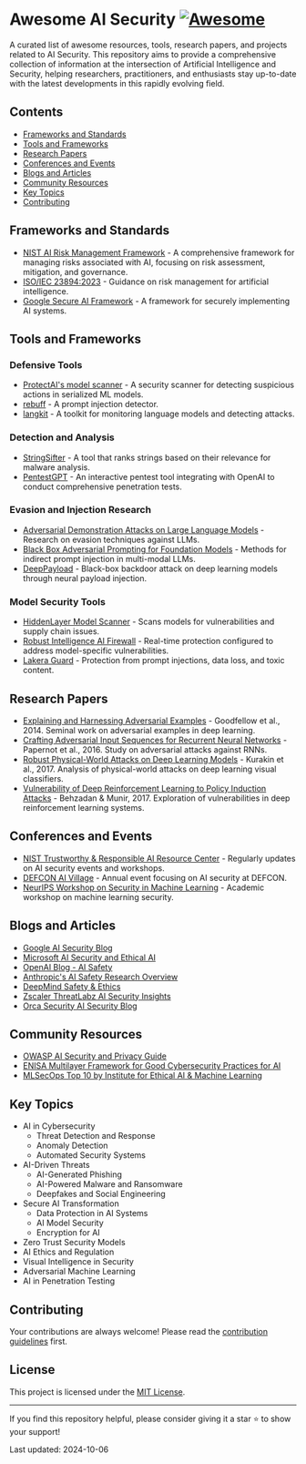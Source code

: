 # Awesome AI Security [![Awesome](https://awesome.re/badge.svg)](https://awesome.re)

A curated list of awesome resources, tools, research papers, and projects related to AI Security. This repository aims to provide a comprehensive collection of information at the intersection of Artificial Intelligence and Security, helping researchers, practitioners, and enthusiasts stay up-to-date with the latest developments in this rapidly evolving field.

## Contents
- [Frameworks and Standards](#frameworks-and-standards)
- [Tools and Frameworks](#tools-and-frameworks)
- [Research Papers](#research-papers)
- [Conferences and Events](#conferences-and-events)
- [Blogs and Articles](#blogs-and-articles)
- [Community Resources](#community-resources)
- [Key Topics](#key-topics)
- [Contributing](#contributing)

## Frameworks and Standards
- [NIST AI Risk Management Framework](https://www.nist.gov/itl/ai-risk-management-framework) - A comprehensive framework for managing risks associated with AI, focusing on risk assessment, mitigation, and governance.
- [ISO/IEC 23894:2023](https://www.iso.org/standard/77304.html) - Guidance on risk management for artificial intelligence.
- [Google Secure AI Framework](https://cloud.google.com/blog/products/identity-security/introducing-google-cloud-secure-ai-framework) - A framework for securely implementing AI systems.
## Tools and Frameworks

### Defensive Tools
- [ProtectAI's model scanner](https://github.com/protectai/model-scanner) - A security scanner for detecting suspicious actions in serialized ML models.
- [rebuff](https://github.com/woop/rebuff) - A prompt injection detector.
- [langkit](https://github.com/whylabs/langkit) - A toolkit for monitoring language models and detecting attacks.

### Detection and Analysis
- [StringSifter](https://github.com/fireeye/stringsifter) - A tool that ranks strings based on their relevance for malware analysis.
- [PentestGPT](https://github.com/GreyDGL/PentestGPT) - An interactive pentest tool integrating with OpenAI to conduct comprehensive penetration tests.

### Evasion and Injection Research
- [Adversarial Demonstration Attacks on Large Language Models](https://arxiv.org/abs/2305.14950) - Research on evasion techniques against LLMs.
- [Black Box Adversarial Prompting for Foundation Models](https://arxiv.org/abs/2302.04237) - Methods for indirect prompt injection in multi-modal LLMs.
- [DeepPayload](https://github.com/jinghangli98/DeepPayload) - Black-box backdoor attack on deep learning models through neural payload injection.

### Model Security Tools
- [HiddenLayer Model Scanner](https://hiddenlayer.com/solutions/model-scanner/) - Scans models for vulnerabilities and supply chain issues.
- [Robust Intelligence AI Firewall](https://www.robustintelligence.com/product-aifire) - Real-time protection configured to address model-specific vulnerabilities.
- [Lakera Guard](https://www.lakera.ai/) - Protection from prompt injections, data loss, and toxic content.

## Research Papers
- [Explaining and Harnessing Adversarial Examples](https://arxiv.org/abs/1412.6572) - Goodfellow et al., 2014. Seminal work on adversarial examples in deep learning.
- [Crafting Adversarial Input Sequences for Recurrent Neural Networks](https://arxiv.org/abs/1604.08275) - Papernot et al., 2016. Study on adversarial attacks against RNNs.
- [Robust Physical-World Attacks on Deep Learning Models](https://arxiv.org/abs/1707.08945) - Kurakin et al., 2017. Analysis of physical-world attacks on deep learning visual classifiers.
- [Vulnerability of Deep Reinforcement Learning to Policy Induction Attacks](https://arxiv.org/abs/1701.04143) - Behzadan & Munir, 2017. Exploration of vulnerabilities in deep reinforcement learning systems.

## Conferences and Events
- [NIST Trustworthy & Responsible AI Resource Center](https://www.nist.gov/topics/artificial-intelligence/ai-risk-management-framework) - Regularly updates on AI security events and workshops.
- [DEFCON AI Village](https://aivillage.org/) - Annual event focusing on AI security at DEFCON.
- [NeurIPS Workshop on Security in Machine Learning](https://secml-workshop.github.io/) - Academic workshop on machine learning security.

## Blogs and Articles
- [Google AI Security Blog](https://ai.google/responsibility/)
- [Microsoft AI Security and Ethical AI](https://www.microsoft.com/en-us/ai/responsible-ai)
- [OpenAI Blog - AI Safety](https://openai.com/blog/tags/ai-safety)
- [Anthropic's AI Safety Research Overview](https://www.anthropic.com/research)
- [DeepMind Safety & Ethics](https://deepmind.com/safety-and-ethics)
- [Zscaler ThreatLabz AI Security Insights](https://www.zscaler.com/blogs/security-research)
- [Orca Security AI Security Blog](https://orca.security/resources/blog/category/ai-security/)

## Community Resources
- [OWASP AI Security and Privacy Guide](https://owasp.org/www-project-ai-security-and-privacy-guide/)
- [ENISA Multilayer Framework for Good Cybersecurity Practices for AI](https://www.enisa.europa.eu/publications/multilayer-framework-for-good-cybersecurity-practices-for-ai)
- [MLSecOps Top 10 by Institute for Ethical AI & Machine Learning](https://ethical.institute/security.html)

## Key Topics
- AI in Cybersecurity
  - Threat Detection and Response
  - Anomaly Detection
  - Automated Security Systems
- AI-Driven Threats
  - AI-Generated Phishing
  - AI-Powered Malware and Ransomware
  - Deepfakes and Social Engineering
- Secure AI Transformation
  - Data Protection in AI Systems
  - AI Model Security
  - Encryption for AI
- Zero Trust Security Models
- AI Ethics and Regulation
- Visual Intelligence in Security
- Adversarial Machine Learning
- AI in Penetration Testing

## Contributing
Your contributions are always welcome! Please read the [contribution guidelines](CONTRIBUTING.md) first.

## License
This project is licensed under the [MIT License](LICENSE).

---

If you find this repository helpful, please consider giving it a star ⭐️ to show your support!

Last updated: 2024-10-06
